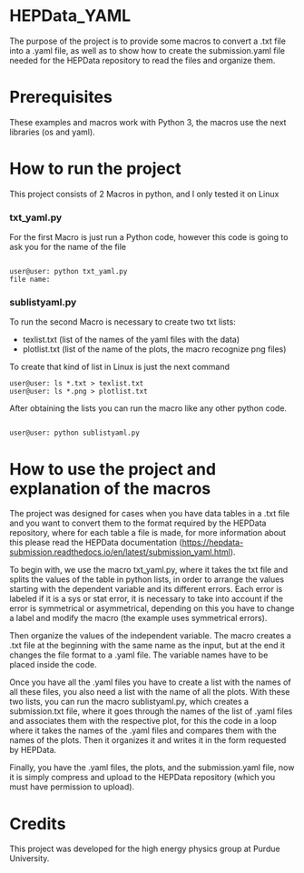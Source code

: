 # HEPData_YAML
The purpose of the project is to provide some macros to convert a .txt file into a .yaml file, 
as well as to show how to create the submission.yaml file needed for the HEPData repository to read the files and organize them.

# Prerequisites

These examples and macros work with Python 3, the macros use the next libraries (os and yaml).


# How to run the project

This project consists of 2 Macros in python, and I only tested it on Linux 

### txt_yaml.py

For the first Macro is just run a Python code, however this code is going to ask you for the name of the file

```

user@user: python txt_yaml.py
file name: 

```
### sublistyaml.py

To run the second Macro is necessary to create two txt lists:
- texlist.txt (list of the names of the yaml files with the data) 
- plotlist.txt (list of the name of the plots, the macro recognize png files)

To create that kind of list in Linux is just the next command

```
user@user: ls *.txt > texlist.txt
user@user: ls *.png > plotlist.txt

```

After obtaining the lists you can run the macro like any other python code.

```

user@user: python sublistyaml.py

```

# How to use the project and explanation of the macros

The project was designed for cases when you have data tables in a .txt file and you want to convert them to the format required 
by the HEPData repository, where for each table a file is made, for more information about this please read 
the HEPData documentation (https://hepdata-submission.readthedocs.io/en/latest/submission_yaml.html).

To begin with, we use the macro txt_yaml.py, where it takes the txt file and splits the values of the table in python lists, 
in order to arrange the values starting with the dependent variable and its different errors. 
Each error is labeled if it is a sys or stat error, it is necessary to take into account if the error is symmetrical or asymmetrical, 
depending on this you have to change a label and modify the macro (the example uses symmetrical errors).  

Then organize the values of the independent variable. The macro creates a .txt file at the beginning with the same name as the input, 
but at the end it changes the file format to a .yaml file.
The variable names have to be placed inside the code.


Once you have all the .yaml files you have to create a list with the names of all these files, you also need a list with the name of all 
the plots. With these two lists, you can run the macro sublistyaml.py, which creates a submission.txt file, where it goes through 
the names of the list of .yaml files and associates them with the respective plot, for this the code in a loop where it takes the 
names of the .yaml files and compares them with the names of the plots. Then it organizes it and writes it in the form requested 
by HEPData. 

Finally, you have the .yaml files, the plots, and the submission.yaml file, now it is simply compress and upload to the HEPData 
repository (which you must have permission to upload).


# Credits

This project was developed for the high energy physics group at Purdue University.



